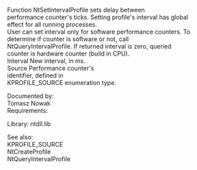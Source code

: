 Function NtSetIntervalProfile sets delay between \
performance counter's ticks. Setting profile's interval has global \
effect for all running processes. \
User can set interval only for software performance counters. To \
determine if counter is software or not, call \
NtQueryIntervalProfile. If returned interval is zero, queried \
counter is hardware counter \(build in CPU\). \
Interval New interval, in ms. \
Source Performance counter's \
identifier, defined in \
KPROFILE\_SOURCE enumeration type.

Documented by: \
Tomasz Nowak \
Requirements:

Library: ntdll.lib

See also: \
KPROFILE\_SOURCE \
NtCreateProfile \
NtQueryIntervalProfile

